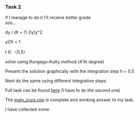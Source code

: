 ### Task 2 
if I manage to do it I'll receive better grade<br>
soo...

dy / dt = (1-2y)y^2  

y(0) = 1

t ∈ 〈0,5〉 

solve using Rungego-Kutty method (4'th degree)

Present the solution graphically with the integration step h = 0.5

Next do the same using different integration steps

Full task can be found [here](Projekt2-MetNum.pdf) (I have to do the second one)

The [main_zuza.cpp](main_zuza.cpp) is complete and working answer to my task.

I have collected some 